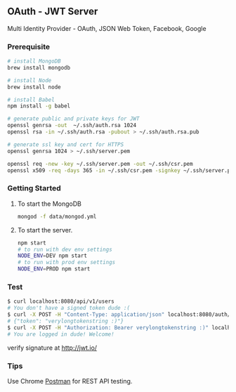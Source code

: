 ## OAuth - JWT Server

Multi Identity Provider - OAuth, JSON Web Token, Facebook, Google 

### Prerequisite 
```bash
# install MongoDB
brew install mongodb

# install Node
brew install node

# install Babel
npm install -g babel

# generate public and private keys for JWT
openssl genrsa -out  ~/.ssh/auth.rsa 1024
openssl rsa -in ~/.ssh/auth.rsa -pubout > ~/.ssh/auth.rsa.pub

# generate ssl key and cert for HTTPS
openssl genrsa 1024 > ~/.ssh/server.pem

openssl req -new -key ~/.ssh/server.pem -out ~/.ssh/csr.pem
openssl x509 -req -days 365 -in ~/.ssh/csr.pem -signkey ~/.ssh/server.pem -out ~/.ssh/server.crt
```

### Getting Started

1. To start the MongoDB 

    ```bash
    mongod -f data/mongod.yml
    ```
    
2. To start the server.
    
    ```bash
    npm start
    # to run with dev env settings
    NODE_ENV=DEV npm start
    # to run with prod env settings
    NODE_ENV=PROD npm start
    ```
    
### Test

```bash
$ curl localhost:8080/api/v1/users
# You don't have a signed token dude :(
$ curl -X POST -H "Content-Type: application/json" localhost:8080/auth/login -d '{"username": "admin", "password": "admin"}'
# {"token": "verylongtokenstring :)"}
$ curl -X POST -H "Authorization: Bearer verylongtokenstring :)" localhost:8080/api/v1/users -d '{"username": "sumo", "password": "sumo"}'
# You are logged in dude! Welcome!
```

verify signature at http://jwt.io/

### Tips

Use Chrome [Postman](https://chrome.google.com/webstore/detail/postman/fhbjgbiflinjbdggehcddcbncdddomop) for REST API testing.
